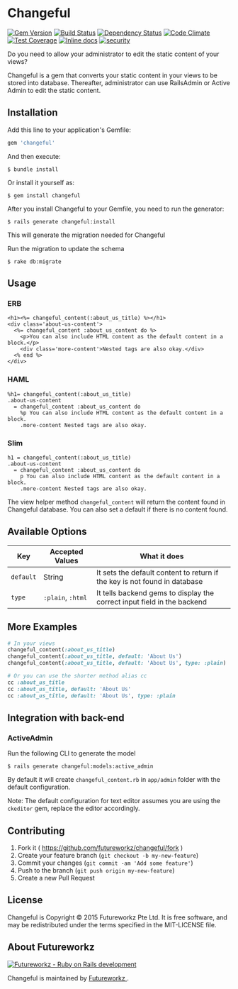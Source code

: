 # Changeful
[![Gem Version](https://badge.fury.io/rb/changeful.svg)](http://badge.fury.io/rb/changeful)
[![Build Status](https://travis-ci.org/futureworkz/changeful.svg?branch=master)](https://travis-ci.org/futureworkz/changeful)
[![Dependency Status](https://gemnasium.com/futureworkz/changeful.svg)](https://gemnasium.com/futureworkz/changeful)
[![Code Climate](https://codeclimate.com/github/futureworkz/changeful/badges/gpa.svg)](https://codeclimate.com/github/futureworkz/changeful)
[![Test Coverage](https://codeclimate.com/github/futureworkz/changeful/badges/coverage.svg)](https://codeclimate.com/github/futureworkz/changeful/coverage)
[![Inline docs](http://inch-ci.org/github/futureworkz/changeful.svg)](http://inch-ci.org/github/futureworkz/changeful)
[![security](https://hakiri.io/github/futureworkz/changeful/master.svg)](https://hakiri.io/github/futureworkz/changeful/master)

Do you need to allow your administrator to edit the static content of your views?

Changeful is a gem that converts your static content in your views to be stored into database. Thereafter, administrator can use RailsAdmin or Active Admin to edit the static content.

## Installation

Add this line to your application's Gemfile:

```ruby
gem 'changeful'
```

And then execute:

```
$ bundle install
```

Or install it yourself as:

```
$ gem install changeful
```

After you install Changeful to your Gemfile, you need to run the generator:

```
$ rails generate changeful:install
```

This will generate the migration needed for Changeful

Run the migration to update the schema

```
$ rake db:migrate
```

## Usage

### ERB
```erb
<h1><%= changeful_content(:about_us_title) %></h1>
<div class='about-us-content'>
  <%= changeful_content :about_us_content do %>
    <p>You can also include HTML content as the default content in a block.</p>
    <div class='more-content'>Nested tags are also okay.</div>
  <% end %>
</div>
```

### HAML
```haml
%h1= changeful_content(:about_us_title)
.about-us-content
  = changeful_content :about_us_content do
    %p You can also include HTML content as the default content in a block.
    .more-content Nested tags are also okay.
```

### Slim
```slim
h1 = changeful_content(:about_us_title)
.about-us-content
  = changeful_content :about_us_content do
    p You can also include HTML content as the default content in a block.
    .more-content Nested tags are also okay.
```

The view helper method `changeful_content` will return the content found in Changeful database. You can also set a default if there is no content found.

## Available Options

Key | Accepted Values | What it does
---|---|--- 
`default` | String | It sets the default content to return if the key is not found in database
`type` | `:plain`, `:html` | It tells backend gems to display the correct input field in the backend

## More Examples

```ruby
# In your views
changeful_content(:about_us_title)
changeful_content(:about_us_title, default: 'About Us')
changeful_content(:about_us_title, default: 'About Us', type: :plain) 

# Or you can use the shorter method alias cc
cc :about_us_title
cc :about_us_title, default: 'About Us'
cc :about_us_title, default: 'About Us', type: :plain
```

## Integration with back-end

### ActiveAdmin

Run the following CLI to generate the model

```
$ rails generate changeful:models:active_admin
``` 

By default it will create `changeful_content.rb` in `app/admin` folder with the default configuration.

Note: The default configuration for text editor assumes you are using the `ckeditor` gem, replace the editor accordingly.

## Contributing

1. Fork it ( https://github.com/futureworkz/changeful/fork   )
2. Create your feature branch (`git checkout -b my-new-feature`)
3. Commit your changes (`git commit -am 'Add some feature'`)
4. Push to the branch (`git push origin my-new-feature`)
5. Create a new Pull Request

## License
Changeful is Copyright © 2015 Futureworkz Pte Ltd. It is free software, and may be redistributed under the terms specified in the MIT-LICENSE file.

## About Futureworkz
<a href='http://www.futureworkz.com' title='Futureworkz - Ruby on Rails development' target='_blank'><img src='https://s3-ap-southeast-1.amazonaws.com/futureworkz/3rd-party/logo.png' alt='Futureworkz - Ruby on Rails development'/></a>

Changeful is maintained by <a href='http://www.futureworkz.com' title='Futureworkz - Ruby on Rails development' target='_blank'> Futureworkz </a>.
